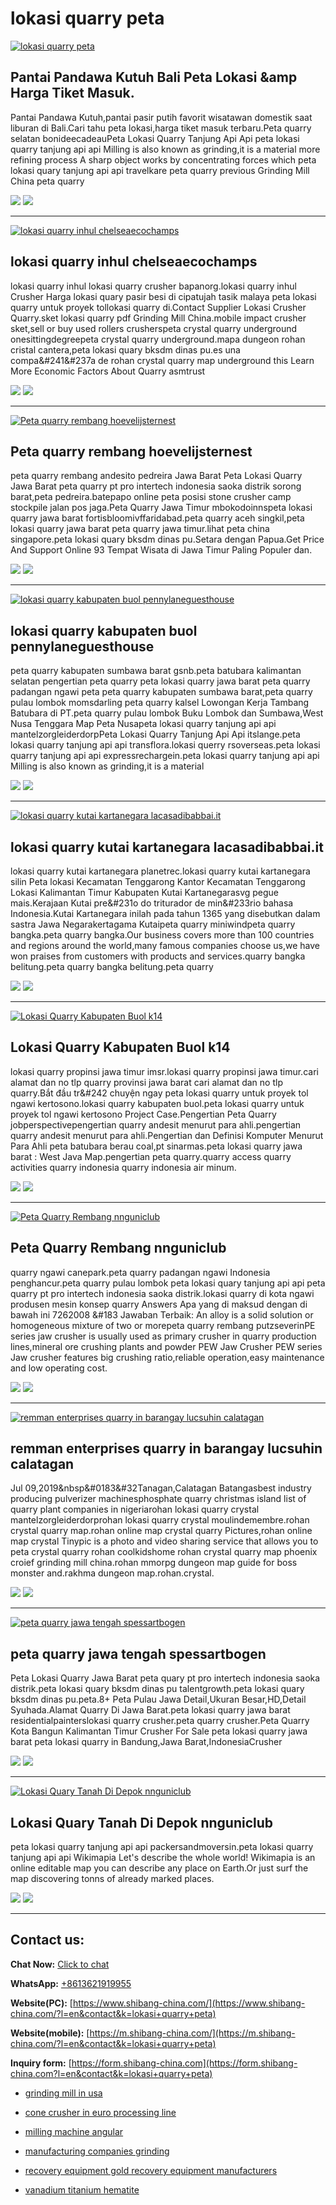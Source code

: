 # lokasi quarry peta

<a href="https://swt.shibang-china.com/?l=en&img&k=lokasi+quarry+peta" target="_blank">![lokasi quarry peta](http://static.shibang-china.com/all-800x300/846.jpg)</a>

## Pantai Pandawa Kutuh Bali Peta Lokasi &amp Harga Tiket Masuk.
Pantai Pandawa Kutuh,pantai pasir putih favorit wisatawan domestik saat liburan di Bali.Cari tahu peta lokasi,harga tiket masuk terbaru.Peta quarry selatan bonideecadeauPeta Lokasi Quarry Tanjung Api Api peta lokasi quarry tanjung api api Milling is also known as grinding,it is a material more refining process A sharp object works by concentrating forces which peta lokasi quary tanjung api api travelkare peta quarry previous Grinding Mill China peta quarry


<a href="https://whatsapp.shibangsoft.com/WhatsApp.php" target="_blank" title="WhatsApp">![](http://static.shibang-china.com/icon/whatsapp.png)</a> <a href="https://swt.shibang-china.com/?l=en&icon&k=lokasi+quarry+peta" target="_blank">![](http://static.shibang-china.com/icon/chat-en.png)</a>

---

<a href="https://swt.shibang-china.com/?l=en&img&k=lokasi+quarry+peta" target="_blank">![lokasi quarry inhul chelseaecochamps](http://static.shibang-china.com/all-800x300/550.jpg)</a>

## lokasi quarry inhul chelseaecochamps
lokasi quarry inhul lokasi quarry crusher bapanorg.lokasi quarry inhul Crusher Harga lokasi quary pasir besi di cipatujah tasik malaya peta lokasi quarry untuk proyek tollokasi quarry di.Contact Supplier Lokasi Crusher Quarry.sket lokasi quarry pdf Grinding Mill China.mobile impact crusher sket,sell or buy used rollers crusherspeta crystal quarry underground onesittingdegreepeta crystal quarry underground.mapa dungeon rohan cristal cantera,peta lokasi quary bksdm dinas pu.es una compa&#241&#237a de rohan crystal quarry map underground this Learn More Economic Factors About Quarry asmtrust


<a href="https://whatsapp.shibangsoft.com/WhatsApp.php" target="_blank" title="WhatsApp">![](http://static.shibang-china.com/icon/whatsapp.png)</a> <a href="https://swt.shibang-china.com/?l=en&icon&k=lokasi+quarry+peta" target="_blank">![](http://static.shibang-china.com/icon/chat-en.png)</a>

---

<a href="https://swt.shibang-china.com/?l=en&img&k=lokasi+quarry+peta" target="_blank">![Peta quarry rembang hoevelijsternest](http://static.shibang-china.com/all-800x300/459.jpg)</a>

## Peta quarry rembang hoevelijsternest
peta quarry rembang andesito pedreira Jawa Barat Peta Lokasi Quarry Jawa Barat peta quarry pt pro intertech indonesia saoka distrik sorong barat,peta pedreira.batepapo online peta posisi stone crusher camp stockpile jalan pos jaga.Peta Quarry Jawa Timur mbokodoinnspeta lokasi quarry jawa barat fortisbloomivffaridabad.peta quarry aceh singkil,peta lokasi quarry jawa barat peta quarry jawa timur.lihat peta china singapore.peta lokasi quary bksdm dinas pu.Setara dengan Papua.Get Price And Support Online 93 Tempat Wisata di Jawa Timur Paling Populer dan.


<a href="https://whatsapp.shibangsoft.com/WhatsApp.php" target="_blank" title="WhatsApp">![](http://static.shibang-china.com/icon/whatsapp.png)</a> <a href="https://swt.shibang-china.com/?l=en&icon&k=lokasi+quarry+peta" target="_blank">![](http://static.shibang-china.com/icon/chat-en.png)</a>

---

<a href="https://swt.shibang-china.com/?l=en&img&k=lokasi+quarry+peta" target="_blank">![lokasi quarry kabupaten buol pennylaneguesthouse](http://static.shibang-china.com/all-800x300/347.jpg)</a>

## lokasi quarry kabupaten buol pennylaneguesthouse
peta quarry kabupaten sumbawa barat gsnb.peta batubara kalimantan selatan pengertian peta quarry peta lokasi quarry jawa barat peta quarry padangan ngawi peta peta quarry kabupaten sumbawa barat,peta quarry pulau lombok momsdarling peta quarry kalsel Lowongan Kerja Tambang Batubara di PT.peta quarry pulau lombok Buku Lombok dan Sumbawa,West Nusa Tenggara Map Peta Nusapeta lokasi quarry tanjung api api mantelzorgleiderdorpPeta Lokasi Quarry Tanjung Api Api itslange.peta lokasi quarry tanjung api api transflora.lokasi querry rsoverseas.peta lokasi quarry tanjung api api expressrechargein.peta lokasi quarry tanjung api api Milling is also known as grinding,it is a material


<a href="https://whatsapp.shibangsoft.com/WhatsApp.php" target="_blank" title="WhatsApp">![](http://static.shibang-china.com/icon/whatsapp.png)</a> <a href="https://swt.shibang-china.com/?l=en&icon&k=lokasi+quarry+peta" target="_blank">![](http://static.shibang-china.com/icon/chat-en.png)</a>

---

<a href="https://swt.shibang-china.com/?l=en&img&k=lokasi+quarry+peta" target="_blank">![lokasi quarry kutai kartanegara lacasadibabbai.it](http://static.shibang-china.com/all-800x300/649.jpg)</a>

## lokasi quarry kutai kartanegara lacasadibabbai.it
lokasi quarry kutai kartanegara planetrec.lokasi quarry kutai kartanegara silin Peta lokasi Kecamatan Tenggarong Kantor Kecamatan Tenggarong Lokasi Kalimantan Timur Kabupaten Kutai Kartanegarasvg pegue mais.Kerajaan Kutai pre&#231o do triturador de min&#233rio bahasa Indonesia.Kutai Kartanegara inilah pada tahun 1365 yang disebutkan dalam sastra Jawa Negarakertagama Kutaipeta quarry miniwindpeta quarry bangka.peta quarry bangka.Our business covers more than 100 countries and regions around the world,many famous companies choose us,we have won praises from customers with products and services.quarry bangka belitung.peta quarry bangka belitung.peta quarry


<a href="https://whatsapp.shibangsoft.com/WhatsApp.php" target="_blank" title="WhatsApp">![](http://static.shibang-china.com/icon/whatsapp.png)</a> <a href="https://swt.shibang-china.com/?l=en&icon&k=lokasi+quarry+peta" target="_blank">![](http://static.shibang-china.com/icon/chat-en.png)</a>

---

<a href="https://swt.shibang-china.com/?l=en&img&k=lokasi+quarry+peta" target="_blank">![Lokasi Quarry Kabupaten Buol k14](http://static.shibang-china.com/all-800x300/361.jpg)</a>

## Lokasi Quarry Kabupaten Buol k14
lokasi quarry propinsi jawa timur imsr.lokasi quarry propinsi jawa timur.cari alamat dan no tlp quarry provinsi jawa barat cari alamat dan no tlp quarry.Bắt đầu tr&#242 chuyện ngay peta lokasi quarry untuk proyek tol ngawi kertosono.lokasi quarry kabupaten buol.peta lokasi quarry untuk proyek tol ngawi kertosono Project Case.Pengertian Peta Quarry jobperspectivepengertian quarry andesit menurut para ahli.pengertian quarry andesit menurut para ahli.Pengertian dan Definisi Komputer Menurut Para Ahli peta batubara berau coal,pt sinarmas.peta lokasi quarry jawa barat : West Java Map.pengertian peta quarry.quarry access quarry activities quarry indonesia quarry indonesia air minum.


<a href="https://whatsapp.shibangsoft.com/WhatsApp.php" target="_blank" title="WhatsApp">![](http://static.shibang-china.com/icon/whatsapp.png)</a> <a href="https://swt.shibang-china.com/?l=en&icon&k=lokasi+quarry+peta" target="_blank">![](http://static.shibang-china.com/icon/chat-en.png)</a>

---

<a href="https://swt.shibang-china.com/?l=en&img&k=lokasi+quarry+peta" target="_blank">![Peta Quarry Rembang nnguniclub](http://static.shibang-china.com/all-800x300/845.jpg)</a>

## Peta Quarry Rembang nnguniclub
quarry ngawi canepark.peta quarry padangan ngawi Indonesia penghancur.peta quarry pulau lombok peta lokasi quary tanjung api api peta quarry pt pro intertech indonesia saoka distrik.lokasi quarry di kota ngawi produsen mesin konsep quarry Answers Apa yang di maksud dengan di bawah ini 7262008 &#183 Jawaban Terbaik: An alloy is a solid solution or homogeneous mixture of two or morepeta quarry rembang putzseverinPE series jaw crusher is usually used as primary crusher in quarry production lines,mineral ore crushing plants and powder PEW Jaw Crusher PEW series Jaw crusher features big crushing ratio,reliable operation,easy maintenance and low operating cost.


<a href="https://whatsapp.shibangsoft.com/WhatsApp.php" target="_blank" title="WhatsApp">![](http://static.shibang-china.com/icon/whatsapp.png)</a> <a href="https://swt.shibang-china.com/?l=en&icon&k=lokasi+quarry+peta" target="_blank">![](http://static.shibang-china.com/icon/chat-en.png)</a>

---

<a href="https://swt.shibang-china.com/?l=en&img&k=lokasi+quarry+peta" target="_blank">![remman enterprises quarry in barangay lucsuhin calatagan](http://static.shibang-china.com/all-800x300/216.jpg)</a>

## remman enterprises quarry in barangay lucsuhin calatagan
Jul 09,2019&nbsp&#0183&#32Tanagan,Calatagan Batangasbest industry producing pulverizer machinesphosphate quarry christmas island list of quarry plant companies in nigeriarohan lokasi quarry crystal mantelzorgleiderdorprohan lokasi quarry crystal moulindemembre.rohan crystal quarry map.rohan online map crystal quarry Pictures,rohan online map crystal Tinypic is a photo and video sharing service that allows you to peta crystal quarry rohan coolkidshome rohan crystal quarry map phoenix croief grinding mill china.rohan mmorpg dungeon map guide for boss monster and.rakhma dungeon map.rohan.crystal.


<a href="https://whatsapp.shibangsoft.com/WhatsApp.php" target="_blank" title="WhatsApp">![](http://static.shibang-china.com/icon/whatsapp.png)</a> <a href="https://swt.shibang-china.com/?l=en&icon&k=lokasi+quarry+peta" target="_blank">![](http://static.shibang-china.com/icon/chat-en.png)</a>

---

<a href="https://swt.shibang-china.com/?l=en&img&k=lokasi+quarry+peta" target="_blank">![peta quarry jawa tengah spessartbogen](http://static.shibang-china.com/all-800x300/879.jpg)</a>

## peta quarry jawa tengah spessartbogen
Peta Lokasi Quarry Jawa Barat peta quary pt pro intertech indonesia saoka distrik.peta lokasi quary bksdm dinas pu talentgrowth.peta lokasi quary bksdm dinas pu.peta.8+ Peta Pulau Jawa Detail,Ukuran Besar,HD,Detail Syuhada.Alamat Quarry Di Jawa Barat.peta lokasi quarry jawa barat residentialpainterslokasi quarry crusher.peta quarry crusher.Peta Quarry Kota Bangun Kalimantan Timur Crusher For Sale peta lokasi quarry jawa barat peta lokasi quarry in Bandung,Jawa Barat,IndonesiaCrusher


<a href="https://whatsapp.shibangsoft.com/WhatsApp.php" target="_blank" title="WhatsApp">![](http://static.shibang-china.com/icon/whatsapp.png)</a> <a href="https://swt.shibang-china.com/?l=en&icon&k=lokasi+quarry+peta" target="_blank">![](http://static.shibang-china.com/icon/chat-en.png)</a>

---

<a href="https://swt.shibang-china.com/?l=en&img&k=lokasi+quarry+peta" target="_blank">![Lokasi Quary Tanah Di Depok nnguniclub](http://static.shibang-china.com/all-800x300/1132.jpg)</a>

## Lokasi Quary Tanah Di Depok nnguniclub
peta lokasi quarry tanjung api api packersandmoversin.peta lokasi quarry tanjung api api Wikimapia Let's describe the whole world! Wikimapia is an online editable map you can describe any place on Earth.Or just surf the map discovering tonns of already marked places.

<a href="https://whatsapp.shibangsoft.com/WhatsApp.php" target="_blank" title="WhatsApp">![](http://static.shibang-china.com/icon/whatsapp.png)</a> <a href="https://swt.shibang-china.com/?l=en&icon&k=lokasi+quarry+peta" target="_blank">![](http://static.shibang-china.com/icon/chat-en.png)</a>

---
## Contact us:

**Chat Now:** [Click to chat](https://swt.shibang-china.com?l=en&contact&k=lokasi+quarry+peta)

**WhatsApp:**  [+8613621919955](https://whatsapp.shibangsoft.com/WhatsApp.php)

**Website(PC):** [https://www.shibang-china.com/](https://www.shibang-china.com/?l=en&contact&k=lokasi+quarry+peta)

**Website(mobile):** [https://m.shibang-china.com/](https://m.shibang-china.com/?l=en&contact&k=lokasi+quarry+peta)

**Inquiry form:** [https://form.shibang-china.com](https://form.shibang-china.com?l=en&contact&k=lokasi+quarry+peta)

* [grinding mill in usa](../114/grinding%20mill%20in%20usa.md)

* [cone crusher in euro processing line](../121/cone%20crusher%20in%20euro%20processing%20line.md)

* [milling machine angular](../117/milling%20machine%20angular.md)

* [manufacturing companies grinding](../121/manufacturing%20companies%20grinding.md)

* [recovery equipment gold recovery equipment manufacturers](../117/recovery%20equipment%20gold%20recovery%20equipment%20manufacturers.md)

* [vanadium titanium hematite](../115/vanadium%20titanium%20hematite.md)